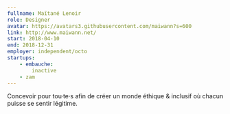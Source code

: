 ```yaml
---
fullname: Maïtané Lenoir
role: Designer
avatar: https://avatars3.githubusercontent.com/maiwann?s=600
link: http://www.maiwann.net/
start: 2018-04-10
end: 2018-12-31
employer: independent/octo
startups:
    - embauche:
        inactive
    - zam
---
```


Concevoir pour tou·te·s afin de créer un monde éthique & inclusif où chacun puisse se sentir légitime. 
